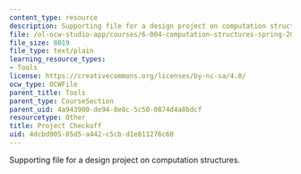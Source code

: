 ```yaml
---
content_type: resource
description: Supporting file for a design project on computation structures.
file: /ol-ocw-studio-app/courses/6-004-computation-structures-spring-2009/4dcbd90505d5a442c5cbd1e811276c60_projcheckoff.uasm
file_size: 8019
file_type: text/plain
learning_resource_types:
- Tools
license: https://creativecommons.org/licenses/by-nc-sa/4.0/
ocw_type: OCWFile
parent_title: Tools
parent_type: CourseSection
parent_uid: 4a943900-de94-8e8c-5c50-0874d4a8bdcf
resourcetype: Other
title: Project Checkoff
uid: 4dcbd905-05d5-a442-c5cb-d1e811276c60
---
```

Supporting file for a design project on computation structures.